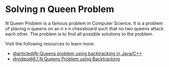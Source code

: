 # Solving n Queen Problem

N Queen Problem is a famous problem in Computer Science. It is a problem of placing n queens on an n x n chessboard such that no two queens attack each other. The problem is to find all possible solutions to the problem.

Visit the following resources to learn more:

- [@article@N-Queens problem using backtracking in Java/C++](https://www.digitalocean.com/community/tutorials/n-queens-problem-java-c-plus-plus)
- [@video@6.1 N Queens Problem using Backtracking](https://www.youtube.com/watch?v=xFv_Hl4B83A)